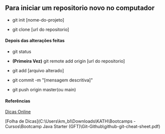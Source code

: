 ## Para iniciar um repositorio novo no computador

*   git init [nome-do-projeto]  

*   git clone [url do repositorio]  

#### Depois das alterações feitas

*   git status  

*   **(Primeira Vez)** git remote add origin [url do repositorio]  

*   git add [arquivo alterado]  

*   git commit -m "[mensagem descritiva]"  

*   git push origin master(ou main)  

#### Referências

[Dicas Online](https://gist.github.com/morvanabonin/fa11cb9251c832c78e0d7d98860132c7)

[Folha de Dicas](C:\Users\km_bl\Downloads\KATH\Bootcamps - Cursos\Bootcamp Java Starter (GFT)\Git-Github\github-git-cheat-sheet.pdf)